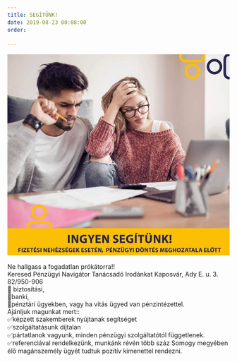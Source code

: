 ```yaml
---
title: SEGÍTÜNK!
date: 2019-08-23 00:08:00
order: 

---
```

![](/uploads/5.jpg)

Ne hallgass a fogadatlan prókátorra‼️  
Keresed Pénzügyi Navigátor Tanácsadó Irodánkat Kaposvár, Ady E. u. 3. 82/950-906  
📌 biztosítási,   
📌banki,  
📌pénztári ügyekben, vagy ha vitás ügyed van pénzintézettel.  
Ajánljuk magunkat mert::  
✅képzett szakemberek nyújtanak segítséget  
✅szolgáltatásunk díjtalan  
✅pártatlanok vagyunk, minden pénzügyi szolgáltatótól függetlenek.   
✅referenciával rendelkezünk, munkánk révén több száz Somogy megyében élő magánszemély ügyét tudtuk pozitív kimenettel rendezni.